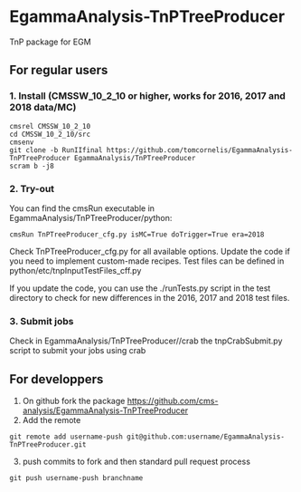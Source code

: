 # EgammaAnalysis-TnPTreeProducer
TnP package for EGM

## For regular users
### 1. Install (CMSSW\_10\_2\_10 or higher, works for 2016, 2017 and 2018 data/MC)

```
cmsrel CMSSW_10_2_10
cd CMSSW_10_2_10/src
cmsenv
git clone -b RunIIfinal https://github.com/tomcornelis/EgammaAnalysis-TnPTreeProducer EgammaAnalysis/TnPTreeProducer
scram b -j8
```

### 2. Try-out 
You can find the cmsRun executable in EgammaAnalysis/TnPTreeProducer/python:
```
cmsRun TnPTreeProducer_cfg.py isMC=True doTrigger=True era=2018
```
Check TnPTreeProducer\_cfg.py for all available options. Update the code if you need to implement custom-made recipes.
Test files can be defined in python/etc/tnpInputTestFiles_cff.py

If you update the code, you can use the ./runTests.py script in the test directory to check for new differences in the 2016, 2017 and 2018 test files.

### 3. Submit jobs
Check in EgammaAnalysis/TnPTreeProducer//crab the tnpCrabSubmit.py script to submit your jobs using crab

## For developpers
1. On github fork the package https://github.com/cms-analysis/EgammaAnalysis-TnPTreeProducer 
2. Add the remote 
```
git remote add username-push git@github.com:username/EgammaAnalysis-TnPTreeProducer.git
```
3. push commits to fork and then standard pull request process
```
git push username-push branchname
```

